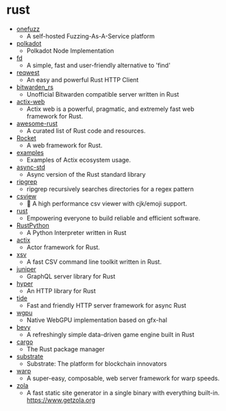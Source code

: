# rust
- [onefuzz](https://github.com/microsoft/onefuzz)
  - A self-hosted Fuzzing-As-A-Service platform
- [polkadot](https://github.com/paritytech/polkadot)
  - Polkadot Node Implementation
- [fd](https://github.com/sharkdp/fd)
  - A simple, fast and user-friendly alternative to 'find'
- [reqwest](https://github.com/seanmonstar/reqwest)
  - An easy and powerful Rust HTTP Client
- [bitwarden_rs](https://github.com/dani-garcia/bitwarden_rs)
  - Unofficial Bitwarden compatible server written in Rust
- [actix-web](https://github.com/actix/actix-web)
  - Actix web is a powerful, pragmatic, and extremely fast web framework for Rust.
- [awesome-rust](https://github.com/rust-unofficial/awesome-rust)
  - A curated list of Rust code and resources.
- [Rocket](https://github.com/SergioBenitez/Rocket)
  - A web framework for Rust.
- [examples](https://github.com/actix/examples)
  - Examples of Actix ecosystem usage.
- [async-std](https://github.com/async-rs/async-std)
  - Async version of the Rust standard library
- [ripgrep](https://github.com/BurntSushi/ripgrep)
  - ripgrep recursively searches directories for a regex pattern
- [csview](https://github.com/wfxr/csview)
  - 📠 A high performance csv viewer with cjk/emoji support.
- [rust](https://github.com/rust-lang/rust)
  - Empowering everyone to build reliable and efficient software.
- [RustPython](https://github.com/RustPython/RustPython)
  - A Python Interpreter written in Rust
- [actix](https://github.com/actix/actix)
  - Actor framework for Rust.
- [xsv](https://github.com/BurntSushi/xsv)
  - A fast CSV command line toolkit written in Rust.
- [juniper](https://github.com/graphql-rust/juniper)
  - GraphQL server library for Rust
- [hyper](https://github.com/hyperium/hyper)
  - An HTTP library for Rust
- [tide](https://github.com/http-rs/tide)
  - Fast and friendly HTTP server framework for async Rust
- [wgpu](https://github.com/gfx-rs/wgpu)
  - Native WebGPU implementation based on gfx-hal
- [bevy](https://github.com/bevyengine/bevy)
  - A refreshingly simple data-driven game engine built in Rust
- [cargo](https://github.com/rust-lang/cargo)
  - The Rust package manager
- [substrate](https://github.com/paritytech/substrate)
  - Substrate: The platform for blockchain innovators
- [warp](https://github.com/seanmonstar/warp)
  - A super-easy, composable, web server framework for warp speeds.
- [zola](https://github.com/getzola/zola)
  - A fast static site generator in a single binary with everything built-in. https://www.getzola.org
